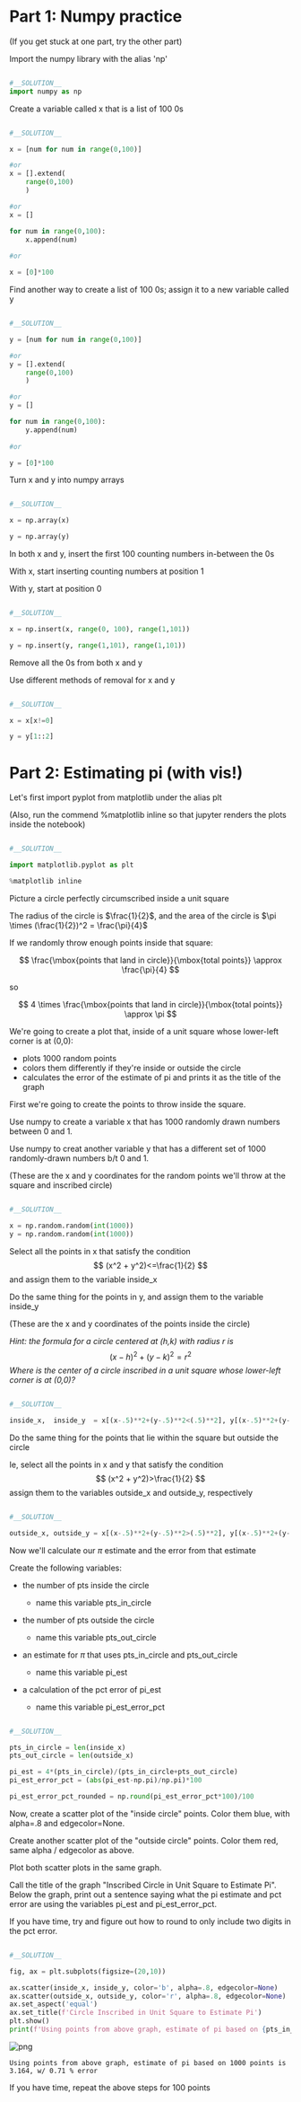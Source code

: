 # Part 1: Numpy practice

(If you get stuck at one part, try the other part)

Import the numpy library with the alias 'np'


```python

```


```python
#__SOLUTION__
import numpy as np
```

Create a variable called x that is a list of 100 0s


```python

```


```python
#__SOLUTION__

x = [num for num in range(0,100)]

#or
x = [].extend(
    range(0,100)
    )

#or
x = []

for num in range(0,100):
    x.append(num)
    
#or

x = [0]*100
```

Find another way to create a list of 100 0s; assign it to a new variable called y


```python

```


```python
#__SOLUTION__

y = [num for num in range(0,100)]

#or
y = [].extend(
    range(0,100)
    )

#or
y = []

for num in range(0,100):
    y.append(num)
    
#or

y = [0]*100
```

Turn x and y into numpy arrays


```python

```


```python
#__SOLUTION__

x = np.array(x)

y = np.array(y)
```

In both x and y, insert the first 100 counting numbers in-between the 0s

With x, start inserting counting numbers at position 1

With y, start at position 0


```python

```


```python
#__SOLUTION__

x = np.insert(x, range(0, 100), range(1,101)) 

y = np.insert(y, range(1,101), range(1,101))
```

Remove all the 0s from both x and y

Use different methods of removal for x and y


```python

```


```python
#__SOLUTION__

x = x[x!=0]

y = y[1::2]
```

# Part 2: Estimating pi (with vis!)

Let's first import pyplot from matplotlib under the alias plt

(Also, run the commend %matplotlib inline so that jupyter renders the plots inside the notebook)


```python

```


```python
#__SOLUTION__

import matplotlib.pyplot as plt

%matplotlib inline
```

Picture a circle perfectly circumscribed inside a unit square

The radius of the circle is $\frac{1}{2}$, and the area of the circle is $\pi \times (\frac{1}{2})^2 = \frac{\pi}{4}$

If we randomly throw enough points inside that square: 

 $$ \frac{\mbox{points that land in circle}}{\mbox{total points}} \approx \frac{\pi}{4} $$

so

$$ 4 \times \frac{\mbox{points that land in circle}}{\mbox{total points}} \approx \pi $$

We're going to create a plot that, inside of a unit square whose lower-left corner is at (0,0):
- plots 1000 random points
- colors them differently if they're inside or outside the circle
- calculates the error of the estimate of pi and prints it as the title of the graph

First we're going to create the points to throw inside the square.

Use numpy to create a variable x that has 1000 randomly drawn numbers between 0 and 1.

Use numpy to creat another variable y that has a different set of 1000 randomly-drawn numbers b/t 0 and 1.

(These are the x and y coordinates for the random points we'll throw at the square and inscribed circle)


```python

```


```python
#__SOLUTION__

x = np.random.random(int(1000))
y = np.random.random(int(1000))
```

Select all the points in x that satisfy the condition
$$ (x^2 + y^2)<=\frac{1}{2} $$
and assign them to the variable inside_x

Do the same thing for the points in y, and assign them to the variable inside_y

(These are the x and y coordinates of the points inside the circle)

<i>Hint: the formula for a circle centered at (h,k) with radius r is</i> 
    $$(x-h)^2 + (y-k)^2 = r^2$$
<i>Where is the center of a circle inscribed in a unit square whose lower-left corner is at (0,0)?</i>


```python

```


```python
#__SOLUTION__

inside_x,  inside_y  = x[(x-.5)**2+(y-.5)**2<(.5)**2], y[(x-.5)**2+(y-.5)**2<(.5)**2]
```

Do the same thing for the points that lie within the square but outside the circle

Ie, select all the points in x and y that satisfy the condition
$$ (x^2 + y^2)>\frac{1}{2} $$
assign them to the variables outside_x and outside_y, respectively


```python

```


```python
#__SOLUTION__

outside_x, outside_y = x[(x-.5)**2+(y-.5)**2>(.5)**2], y[(x-.5)**2+(y-.5)**2>(.5)**2]
```

Now we'll calculate our $\pi$ estimate and the error from that estimate

Create the following variables:
- the number of pts inside the circle
    - name this variable pts_in_circle
    
    
- the number of pts outside the circle
    - name this variable pts_out_circle
    
    
- an estimate for $\pi$ that uses pts_in_circle and pts_out_circle
    - name this variable pi_est

    
- a calculation of the pct error of pi_est 
    - name this variable pi_est_error_pct


```python

```


```python
#__SOLUTION__

pts_in_circle = len(inside_x)
pts_out_circle = len(outside_x)

pi_est = 4*(pts_in_circle)/(pts_in_circle+pts_out_circle)
pi_est_error_pct = (abs(pi_est-np.pi)/np.pi)*100

pi_est_error_pct_rounded = np.round(pi_est_error_pct*100)/100
```

Now, create a scatter plot of the "inside circle" points.  Color them blue, with alpha=.8 and edgecolor=None.

Create another scatter plot of the "outside circle" points.  Color them red, same alpha / edgecolor as above.

Plot both scatter plots in the same graph.

Call the title of the graph "Inscribed Circle in Unit Square to Estimate Pi".  Below the graph, print out a sentence saying what the pi estimate and pct error are using the variables pi_est and pi_est_error_pct.  

If you have time, try and figure out how to round to only include two digits in the pct error.


```python

```


```python
#__SOLUTION__

fig, ax = plt.subplots(figsize=(20,10))

ax.scatter(inside_x, inside_y, color='b', alpha=.8, edgecolor=None)
ax.scatter(outside_x, outside_y, color='r', alpha=.8, edgecolor=None)
ax.set_aspect('equal')
ax.set_title(f'Circle Inscribed in Unit Square to Estimate Pi')
plt.show()
print(f'Using points from above graph, estimate of pi based on {pts_in_circle+pts_out_circle} points is {pi_est}, w/ {rounded} % error')
```


![png](index_files/index_39_0.png)


    Using points from above graph, estimate of pi based on 1000 points is 3.164, w/ 0.71 % error


If you have time, repeat the above steps for 100 points 


```python

```
